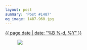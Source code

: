 ```yaml
---
layout: post
summary: 'Post #1487'
og_image: 1487-960.jpg
---
```


<div class="post">
 <time>
  <a href="/1487">
   {{ page.date | date: "%B %-d, %Y" }}
  </a>
 </time>
 <a href="/1487">
  <figure data-taken="9/11/2021">
   <img sizes="(min-width: 700px) 50vw, calc(100vw - 2rem)" src="{{ site.assets_url }}/1487-480.jpg" srcset="{{ site.assets_url }}/1487-240.jpg 240w, {{ site.assets_url }}/1487-480.jpg 480w, {{ site.assets_url }}/1487-720.jpg 720w, {{ site.assets_url }}/1487-960.jpg 960w"/>
  </figure>
 </a>
</div>
